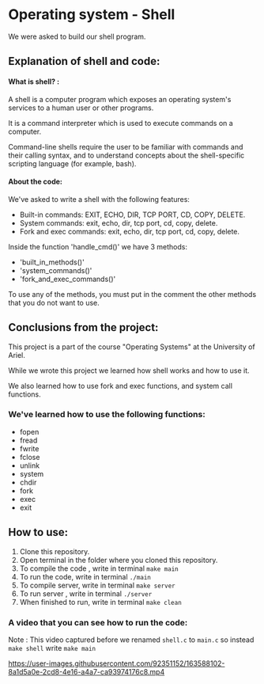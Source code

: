 
# Operating system - Shell
  We were asked to build our shell program.

## Explanation of shell and code:
   #### What is shell? :
   
   A shell is a computer program which exposes an operating system's services to a human user or other programs.
   
   It is a command interpreter which is used to execute commands on a computer.
   
   Command-line shells require the user to be familiar with commands and their calling syntax, and to understand concepts about the shell-specific scripting language (for example, bash).

   #### About the code:
   We've asked to write a shell with the following features:
   - Built-in commands: EXIT, ECHO, DIR, TCP PORT, CD, COPY, DELETE.
   - System commands: exit, echo, dir, tcp port, cd, copy, delete.
   - Fork and exec commands: exit, echo, dir, tcp port, cd, copy, delete.

   Inside the function 'handle_cmd()' we have 3 methods:
   - 'built_in_methods()'
   - 'system_commands()'
   - 'fork_and_exec_commands()'
   
  To use any of the methods, you must put in the comment the other methods that you do not want to use.

        

## Conclusions from the project:
  This project is a part of the course "Operating Systems" at the University of Ariel.
  
  While we wrote this project we learned how shell works and how to use it.
  
  We also learned how to use fork and exec functions, and system call functions.

  ### We've learned how to use the following functions:
  - fopen
  - fread
  - fwrite
  - fclose
  - unlink
  - system
  - chdir
  - fork
  - exec
  - exit

## How to use:
1. Clone this repository.
2. Open terminal in the folder where you cloned this repository.
3. To compile the code , write in terminal `make main` 
4. To run the code, write in terminal `./main`
5. To compile server, write in terminal `make server`
6. To run server , write in terminal `./server`
7. When finished to run, write in terminal `make clean`

### A video that you can see how to run the code:

Note : This video captured before we renamed `shell.c` to `main.c` so instead `make shell` write `make main`

https://user-images.githubusercontent.com/92351152/163588102-8a1d5a0e-2cd8-4e16-a4a7-ca93974176c8.mp4

